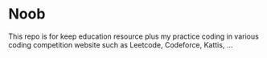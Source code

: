 # Noob
This repo is for keep education resource plus my practice coding in various coding competition website such as Leetcode, Codeforce, Kattis, ...
